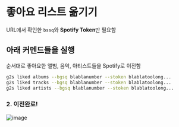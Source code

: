 
# 좋아요 리스트 옮기기
URL에서 확인한 `bssq`와 **Spotify Token**만 필요함

## 아래 커멘드들을 실행
순서대로 좋아요한 앨범, 음악, 아티스트들을 Spotify로 이전함

```bash
g2s liked albums --bgsq blablanumber --stoken blablatoolong...
g2s liked tracks --bgsq blablanumber --stoken blablatoolong...
g2s liked artists --bgsq blablanumber --stoken blablatoolong...
```

### 2. 이전완료!

![image](https://user-images.githubusercontent.com/27716524/123384140-009a7080-d5cf-11eb-8e40-e7abbb3e64a1.png)
